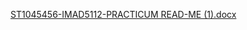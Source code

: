 [ST1045456-IMAD5112-PRACTICUM READ-ME (1).docx](https://github.com/user-attachments/files/15768801/ST1045456-IMAD5112-PRACTICUM.READ-ME.1.docx)
